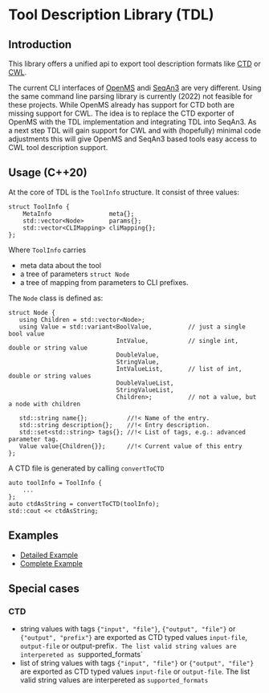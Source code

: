 # Tool Description Library (TDL)

## Introduction
This library offers a unified api to export tool description formats like [CTD](https://github.com/WorkflowConversion/CTDSchema) or [CWL](https://www.commonwl.org/).

The current CLI interfaces of [OpenMS](https://openms.de/) andi [SeqAn3](https://github.com/seqan/seqan3/) are very different. Using the same command line parsing library is currently (2022) not feasible for these projects.
While OpenMS already has support for CTD both are missing support for CWL. The idea is to replace the CTD exporter of OpenMS with the TDL implementation and integrating TDL into SeqAn3. As a next step TDL will gain support for CWL and with (hopefully) minimal code adjustments this
will give OpenMS and SeqAn3 based tools easy access to CWL tool description support.

## Usage (C++20)
At the core of TDL is the `ToolInfo` structure. It consist of three values:
```
struct ToolInfo {
    MetaInfo                meta{};
    std::vector<Node>       params{};
    std::vector<CLIMapping> cliMapping{};
};
```

Where `ToolInfo` carries
  - meta data about the tool
  - a tree of parameters `struct Node`
  - a tree of mapping from parameters to CLI prefixes.

The `Node` class is defined as:
 ```
struct Node {
    using Children = std::vector<Node>;
    using Value = std::variant<BoolValue,          // just a single bool value
                               IntValue,           // single int, double or string value
                               DoubleValue,
                               StringValue,
                               IntValueList,       // list of int, double or string values
                               DoubleValueList,
                               StringValueList,
                               Children>;          // not a value, but a node with children

    std::string name{};           //!< Name of the entry.
    std::string description{};    //!< Entry description.
    std::set<std::string> tags{}; //!< List of tags, e.g.: advanced parameter tag.
    Value value{Children{}};      //!< Current value of this entry
};

```

A CTD file is generated by calling `convertToCTD`
```
auto toolInfo = ToolInfo {
    ...
};
auto ctdAsString = convertToCTD(toolInfo);
std::cout << ctdAsString;
```

## Examples
- [Detailed Example](Example01.cpp.md)
- [Complete Example](Example00.cpp.md)

## Special cases
### CTD
  - string values with tags `{"input", "file"}`, `{"output", "file"}` or `{"output", "prefix"}`
    are exported as CTD typed values `input-file`, `output-file` or output-prefix`.
    The list valid string values are interpereted as `supported_formats`
  - list of string values with tags `{"input", "file"}` or `{"output", "file"}`
    are exported as CTD typed values `input-file` or `output-file`.
    The list valid string values are interpereted as `supported_formats`
